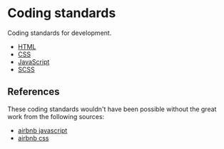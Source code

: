 # Coding standards

Coding standards for development.

- [HTML](./html/)
- [CSS](./css/)
- [JavaScript](./javascript/)
- [SCSS](./scss/)


## References

These coding standards wouldn't have been possible without the great work from the following sources:

- [airbnb javascript](https://github.com/airbnb/javascript)
- [airbnb css](https://github.com/airbnb/css)